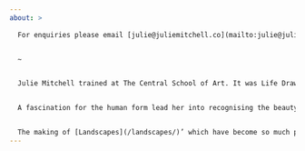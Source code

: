 ```yaml
---
about: >
  
  For enquiries please email [julie@juliemitchell.co](mailto:julie@juliemitchell.co)


  ~


  Julie Mitchell trained at The Central School of Art. It was Life Drawing there which inspired Julie's love for drawing, and now, painting and drawing.


  A fascination for the human form lead her into recognising the beauty and complexity of nature. Many of Julie's [Still Lives](/still-lifes/) feature found objects, branches, fronds leaves and seed pods. Sometimes their decaying shape is exquisite to depict in oil.


  The making of [Landscapes](/landscapes/)’ which have become so much part of her summer occupation - spending prolonged time in Tuscany which enabled Julie to be able to experiment with light and shade. The study of that, the deepest shadow which is created by an intense sun overhead has become a joy and preoccupation to make, oil on canvas, charcoal on paper.
---
```

